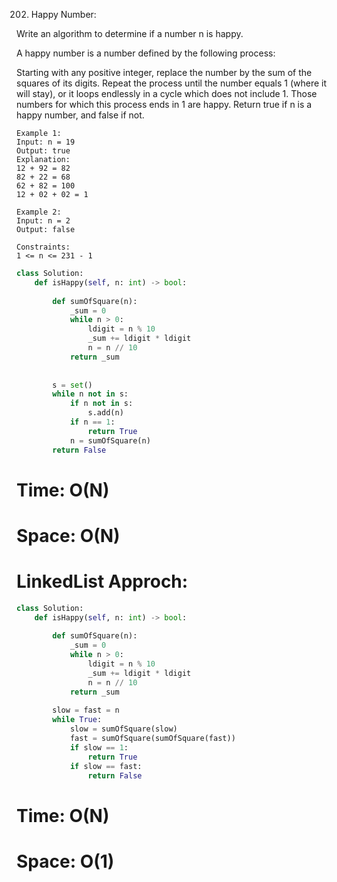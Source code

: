 202. Happy Number:

Write an algorithm to determine if a number n is happy.

A happy number is a number defined by the following process:

Starting with any positive integer, replace the number by the sum of the squares of its digits.
Repeat the process until the number equals 1 (where it will stay), or it loops endlessly in a cycle which does not include 1.
Those numbers for which this process ends in 1 are happy.
Return true if n is a happy number, and false if not.

 
```
Example 1:
Input: n = 19
Output: true
Explanation:
12 + 92 = 82
82 + 22 = 68
62 + 82 = 100
12 + 02 + 02 = 1
```
```
Example 2:
Input: n = 2
Output: false
 ```

```
Constraints:
1 <= n <= 231 - 1
```


```python
class Solution:
    def isHappy(self, n: int) -> bool:
        
        def sumOfSquare(n):
            _sum = 0
            while n > 0:
                ldigit = n % 10
                _sum += ldigit * ldigit
                n = n // 10
            return _sum
        
        
        s = set()
        while n not in s:
            if n not in s:
                s.add(n)
            if n == 1:
                return True
            n = sumOfSquare(n)
        return False     
```

# Time: O(N)
# Space: O(N)

# LinkedList Approch:

```python
class Solution:
    def isHappy(self, n: int) -> bool:
        
        def sumOfSquare(n):
            _sum = 0
            while n > 0:
                ldigit = n % 10
                _sum += ldigit * ldigit
                n = n // 10
            return _sum
        
        slow = fast = n
        while True:
            slow = sumOfSquare(slow)
            fast = sumOfSquare(sumOfSquare(fast))
            if slow == 1:
                return True
            if slow == fast:
                return False
```



# Time: O(N)
# Space: O(1)
